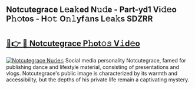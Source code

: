 ## Notcutegrace L𝚎a𝚔ed N𝚞𝚍e - Part-yd1 Vi𝚍𝚎o P𝚑𝚘tos - H𝚘𝚝 O𝚗𝚕yf𝚊ns L𝚎a𝚔s SDZRR

# <h2><a href="http://kf8yjz.oniu.top/?m=Notcutegrace">🔗👉 🔴 Notcutegrace P𝚑ot𝚘𝚜 V𝚒d𝚎o</a></h2>

[![Notcutegrace Nu𝚍e𝚜](https://i.imgur.com/0qMVB7G.gif)](http://kf8yjz.oniu.top/?m=Notcutegrace)
Social media personality Notcutegrace, famed for publishing dance and lifestyle material, consisting of presentations and vlogs. Notcutegrace's public image is characterized by its warmth and accessibility, but the depths of his private life remain a captivating mystery.  
